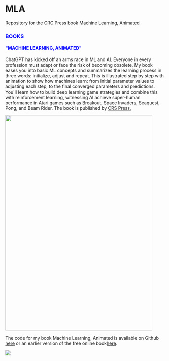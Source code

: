 # MLA
Repository for the CRC Press book Machine Learning, Animated

<h3 style='color:blue'><strong>BOOKS</strong></h3>




<h4 style='color:blue'><strong>"MACHINE LEARNING, ANIMATED"</strong></h4>



<p>ChatGPT has kicked off an arms race in ML and AI. Everyone in every profession must adapt or face the risk of becoming obsolete. My book eases you into basic ML concepts and summarizes the learning process in three words: initialize, adjust and repeat. This is illustrated step by step with animation to show how machines learn: from initial parameter values to adjusting each step, to the final converged parameters and predictions. You'll learn how to build deep learning game strategies and combine this with reinforcement learning, witnessing AI achieve super-human performance in Atari games such as Breakout, Space Invaders, Seaquest, Pong, and Beam Rider. The book is published by <a href="https://www.taylorfrancis.com/books/mono/10.1201/b23383/machine-learning-animated-mark-liu"  target="_blank">CRS Press.</a> 





<div >

<img src="https://gattonweb.uky.edu/faculty/lium/mla.jpg" width="463" height="678">

</div>



<p>The code for my book Machine Learning, Animated is available on Github <a href="https://github.com/markhliu/MLA" target="_blank">here</a> 
or an earlier version of the free online book<a href="https://github.com/markhliu/ml_animated" target="_blank">here</a>.</p>

<p><img src="https://gattonweb.uky.edu/faculty/lium/ml/fourgames_h.gif" ></p>

